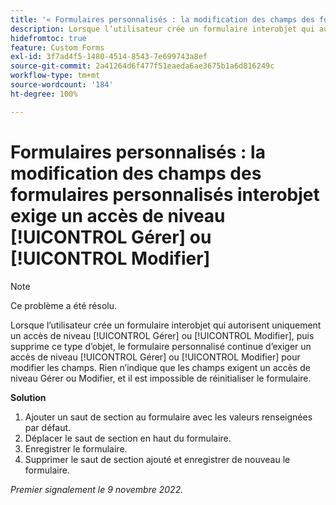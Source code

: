 ```yaml
---
title: '« Formulaires personnalisés : la modification des champs des formulaires personnalisés interobjet exige un accès de niveau Gérer ou Modifier »'
description: Lorsque l’utilisateur crée un formulaire interobjet qui autorise uniquement un accès de niveau Gérer ou Modifier, puis supprime ce type d’objet, le formulaire personnalisé continue d’exiger un accès de niveau Gérer ou Modifier pour modifier les champs. Rien n’indique que les champs exigent un accès de niveau Gérer ou Modifier, et il est impossible de réinitialiser le formulaire.
hidefromtoc: true
feature: Custom Forms
exl-id: 3f7ad4f5-1480-4514-8543-7e699743a8ef
source-git-commit: 2a41264d6f477f51eaeda6ae3675b1a6d816249c
workflow-type: tm+mt
source-wordcount: '184'
ht-degree: 100%

---
```


# Formulaires personnalisés : la modification des champs des formulaires personnalisés interobjet exige un accès de niveau [!UICONTROL Gérer] ou [!UICONTROL Modifier]

<!--Won't fix, live for workaround-->

>[!NOTE]
>
>Ce problème a été résolu.

Lorsque l’utilisateur crée un formulaire interobjet qui autorisent uniquement un accès de niveau [!UICONTROL Gérer] ou [!UICONTROL Modifier], puis supprime ce type d’objet, le formulaire personnalisé continue d’exiger un accès de niveau [!UICONTROL Gérer] ou [!UICONTROL Modifier] pour modifier les champs. Rien n’indique que les champs exigent un accès de niveau Gérer ou Modifier, et il est impossible de réinitialiser le formulaire.

**Solution**

1. Ajouter un saut de section au formulaire avec les valeurs renseignées par défaut.
2. Déplacer le saut de section en haut du formulaire.
3. Enregistrer le formulaire.
4. Supprimer le saut de section ajouté et enregistrer de nouveau le formulaire.

_Premier signalement le 9 novembre 2022._
